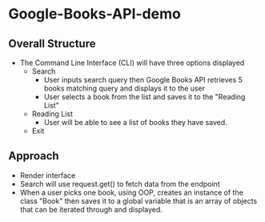 # Google-Books-API-demo

## Overall Structure
  - The Command Line Interface (CLI) will have three options displayed
    - Search
      - User inputs search query then Google Books API retrieves 5 books matching query and displays it to the user
      - User selects a book from the list and saves it to the "Reading List"
    - Reading List
      - User will be able to see a list of books they have saved. 
    - Exit

## Approach
  - Render interface
  - Search will use request.get() to fetch data from the endpoint
  - When a user picks one book, using OOP, creates an instance of the class "Book" then saves it to a global variable that is an array of objects that can be iterated through and displayed. 
